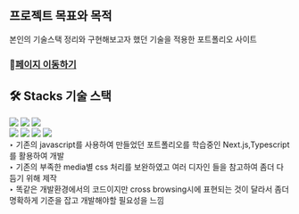 ## 프로젝트 목표와 목적

본인의 기술스택 정리와 구현해보고자 했던 기술을 적용한 포트폴리오 사이트

### 🔗[페이지 이동하기](https://next-js-portfolio-smoky.vercel.app/)

## **🛠️ Stacks** 기술 스택

<div>
<img src="https://img.shields.io/badge/html-1572B6?style=for-the-badge&logo=html5&logoColor=white"> 
<img src="https://img.shields.io/badge/css-1572B6?style=for-the-badge&logo=css3&logoColor=white"> 
<img src="https://img.shields.io/badge/javascript-F7DF1E?style=for-the-badge&logo=javascript&logoColor=black"> 
<br>
 <img src="https://img.shields.io/badge/react-61DAFB?style=for-the-badge&logo=react&logoColor=black"> 
<img src="https://img.shields.io/badge/TypeScript-3178c6?style=for-the-badge&logo=TypeScript&logoColor=white">
<img src="https://img.shields.io/badge/Next.js-339933?style=for-the-badge&logo=Next.js&logoColor=white">
 <img src="https://img.shields.io/badge/styled components-DB7093?style=for-the-badge&logo=styledcomponents&logoColor=white">
 </div>

<div>‣ 기존의 javascript를 사용하여 만들었던 포트폴리오를 학습중인 Next.js,Typescript 를 활용하여 개발</div>
<div>‣ 기존의 부족한 media별 css 처리를 보완하였고 여러 디자인 들을 참고하여 좀더 다듬기 위해 제작</div>
<div>‣ 똑같은 개발환경에서의 코드이지만 cross browsing시에 표현되는 것이 달라서 좀더 명확하게 기준을 잡고 개발해야할 필요성을 느낌</div>
